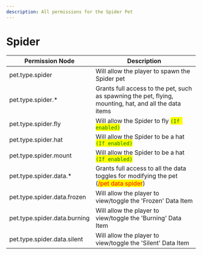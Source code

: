 ```yaml
---
description: All permissions for the Spider Pet
---
```



# Spider
| Permission Node | Description |
| - | - |
| pet.type.spider | Will allow the player to spawn the Spider pet |
| pet.type.spider.* | Grants full access to the pet, such as spawning the pet, flying, mounting, hat, and all the data items |
| pet.type.spider.fly | Will allow the Spider to fly <mark style="color:green;">`(If enabled)`</mark> |
| pet.type.spider.hat | Will allow the Spider to be a hat <mark style="color:green;">`(If enabled)`</mark> |
| pet.type.spider.mount | Will allow the Spider to be a hat <mark style="color:green;">`(If enabled)`</mark> |
| pet.type.spider.data.* | Grants full access to all the data toggles for modifying the pet (<mark style="color:red;">/pet data spider</mark>) |
| pet.type.spider.data.frozen | Will allow the player to view/toggle the 'Frozen' Data Item |
| pet.type.spider.data.burning | Will allow the player to view/toggle the 'Burning' Data Item |
| pet.type.spider.data.silent | Will allow the player to view/toggle the 'Silent' Data Item |

